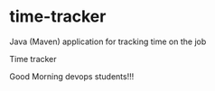 # time-tracker
Java (Maven) application for tracking time on the job

Time tracker

Good Morning devops students!!!
